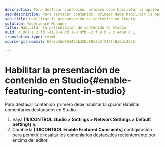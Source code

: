 ```yaml
---
description: Para destacar contenido, primero debe habilitar la opción Habilitar comentarios destacados en Studio.
seo-description: Para destacar contenido, primero debe habilitar la opción Habilitar comentarios destacados en Studio.
seo-title: Habilitar la presentación de contenido en Studio
solution: Experience Manager
title: Habilitar la presentación de contenido en Studio
uuid: d 903 a 2 fd -4173-4 dd 1-8 afb -2 f 9 b 2 c 4468 d 1
translation-type: tm+mt
source-git-commit: 67aeb3de964473b326c88c3a3f81ff48a6a12652

---
```



# Habilitar la presentación de contenido en Studio{#enable-featuring-content-in-studio}

Para destacar contenido, primero debe habilitar la opción Habilitar comentarios destacados en Studio.

1. Vaya **[!UICONTROL Studio > Settings > Network Settings > Default Settings]** a.
1. Cambie la **[!UICONTROL Enable Featured Comments]** configuración para permitirle resaltar los comentarios destacados recientemente por encima del editor.
